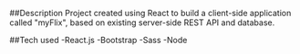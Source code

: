 ##Description
Project created using React to build a client-side application called "myFlix", based on existing server-side REST API and database.

##Tech used
-React.js
-Bootstrap
-Sass
-Node
